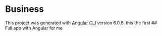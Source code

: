 # Business

This project was generated with [Angular CLI](https://github.com/angular/angular-cli) version 6.0.8.
this the first ## Full app with Angular for me 
